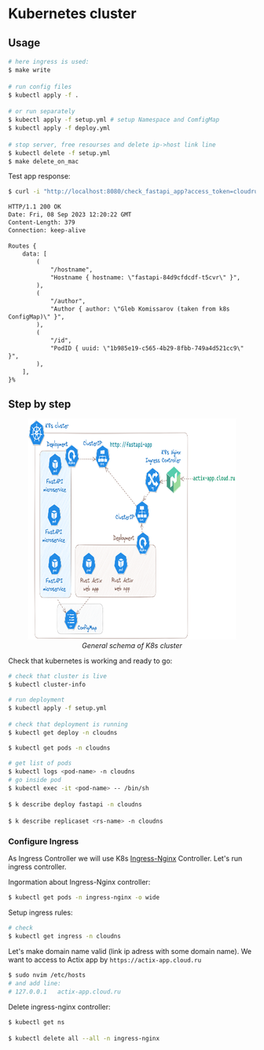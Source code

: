 # Kubernetes cluster

## Usage

```bash
# here ingress is used:
$ make write

# run config files
$ kubectl apply -f .

# or run separately
$ kubectl apply -f setup.yml # setup Namespace and ComfigMap
$ kubectl apply -f deploy.yml

# stop server, free resourses and delete ip->host link line
$ kubectl delete -f setup.yml
$ make delete_on_mac
```

Test app response:

```bash
$ curl -i "http://localhost:8080/check_fastapi_app?access_token=cloudru125"
```

```
HTTP/1.1 200 OK
Date: Fri, 08 Sep 2023 12:20:22 GMT
Content-Length: 379
Connection: keep-alive

Routes {
    data: [
        (
            "/hostname",
            "Hostname { hostname: \"fastapi-84d9cfdcdf-t5cvr\" }",
        ),
        (
            "/author",
            "Author { author: \"Gleb Komissarov (taken from k8s ConfigMap)\" }",
        ),
        (
            "/id",
            "PodID { uuid: \"1b985e19-c565-4b29-8fbb-749a4d521cc9\" }",
        ),
    ],
}%
```

## Step by step

<center>
<figure>
    <img src="../imgs/k8s-cluster-v1.png" height="450">
    <figcaption><i>General schema of K8s cluster</i></figcaption>
</figure>
</center>

Check that kubernetes is working and ready to go:

```bash
# check that cluster is live
$ kubectl cluster-info
```

```bash
# run deployment
$ kubectl apply -f setup.yml

# check that deployment is running
$ kubectl get deploy -n cloudns
```

```bash
$ kubectl get pods -n cloudns
```

```bash
# get list of pods
$ kubectl logs <pod-name> -n cloudns
# go inside pod
$ kubectl exec -it <pod-name> -- /bin/sh

$ k describe deploy fastapi -n cloudns

$ k describe replicaset <rs-name> -n cloudns
```

### Configure Ingress

As Ingress Controller we will use K8s [Ingress-Nginx](https://kubernetes.github.io/ingress-nginx/deploy/) Controller. Let's run ingress controller.

Ingormation about Ingress-Nginx controller:

```bash
$ kubectl get pods -n ingress-nginx -o wide
```

Setup ingress rules:

```bash
# check
$ kubectl get ingress -n cloudns
```

Let's make domain name valid (link ip adress with some domain name). We want to access to Actix app by `https://actix-app.cloud.ru`

```bash
$ sudo nvim /etc/hosts
# and add line:
# 127.0.0.1   actix-app.cloud.ru
```

Delete ingress-nginx controller:

```bash
$ kubectl get ns

$ kubectl delete all --all -n ingress-nginx
```

